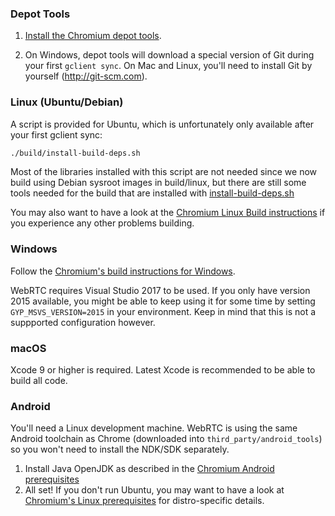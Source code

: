 ### Depot Tools

  1. [Install the Chromium depot tools][1].

  2. On Windows, depot tools will download a special version of Git during your
     first `gclient sync`.
     On Mac and Linux, you'll need to install Git by yourself
     (<http://git-scm.com>).


### Linux (Ubuntu/Debian)

A script is provided for Ubuntu, which is unfortunately only available after
your first gclient sync:

~~~~~ bash
./build/install-build-deps.sh
~~~~~

Most of the libraries installed with this script are not needed since we now
build using Debian sysroot images in build/linux, but there are still some tools
needed for the build that are installed with [install-build-deps.sh][2]

[1]: https://code.google.com/p/chromium/codesearch#chromium/src/build/install-build-deps.sh

You may also want to have a look at the [Chromium Linux Build instructions][3]
if you experience any other problems building.


### Windows

Follow the [Chromium's build instructions for Windows][4].

WebRTC requires Visual Studio 2017 to be used. If you only have version 2015
available, you might be able to keep using it for some time by setting
`GYP_MSVS_VERSION=2015` in your environment. Keep in mind that this is not a
suppported configuration however.

### macOS

Xcode 9 or higher is required. Latest Xcode is recommended to be able to build
all code.


### Android

You'll need a Linux development machine. WebRTC is using the same Android
toolchain as Chrome (downloaded into `third_party/android_tools`) so you won't
need to install the NDK/SDK separately.

  1. Install Java OpenJDK as described in the [Chromium Android prerequisites][6]
  2. All set! If you don't run Ubuntu, you may want to have a look at
    [Chromium's Linux prerequisites][5] for distro-specific details.



[1]: http://dev.chromium.org/developers/how-tos/install-depot-tools
[2]: https://cs.chromium.org/chromium/src/build/install-build-deps.sh
[3]: https://chromium.googlesource.com/chromium/src/+/master/docs/linux_build_instructions.md
[4]: https://chromium.googlesource.com/chromium/src/+/master/docs/windows_build_instructions.md
[5]: https://chromium.googlesource.com/chromium/src/+/master/docs/linux_build_instructions.md#Install
[6]: https://www.chromium.org/developers/how-tos/android-build-instructions
